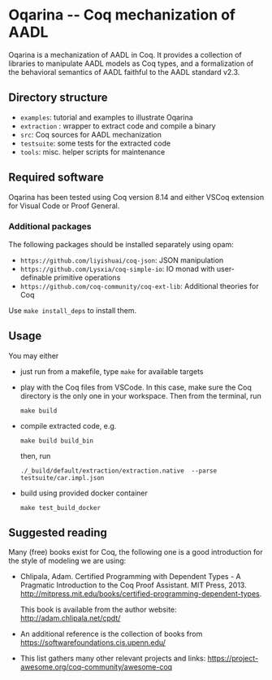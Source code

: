 # Oqarina -- Coq mechanization of AADL

Oqarina is a mechanization of AADL in Coq. It provides a collection of libraries to manipulate AADL models as Coq types, and a formalization of the behavioral semantics of AADL faithful to the AADL standard v2.3.

## Directory structure

* `examples`: tutorial and examples to illustrate Oqarina
* `extraction` : wrapper to extract code and compile a binary
* `src`: Coq sources for AADL mechanization
* `testsuite`: some tests for the extracted code
* `tools`: misc. helper scripts for maintenance

## Required software

Oqarina has been tested using Coq version 8.14 and either VSCoq extension for Visual Code or Proof General.

### Additional packages

The following packages should be installed separately using opam:

* `https://github.com/liyishuai/coq-json`: JSON manipulation
* `https://github.com/Lysxia/coq-simple-io`: IO monad with user-definable primitive operations
* `https://github.com/coq-community/coq-ext-lib`: Additional theories for Coq

Use `make install_deps` to install them.

## Usage

You may either
- just run from a makefile, type `make` for available targets

- play with the Coq files from VSCode. In this case, make sure the Coq directory is the only one in your workspace. Then from the terminal, run

  ```make build```

- compile extracted code, e.g.

  ```make build build_bin```

  then, run

  ```./_build/default/extraction/extraction.native  --parse testsuite/car.impl.json```

- build using provided docker container

  ```make test_build_docker```

## Suggested reading

Many (free) books exist for Coq, the following one is a good introduction for the style of modeling we are using:

- Chlipala, Adam. Certified Programming with Dependent Types - A Pragmatic Introduction to the Coq Proof Assistant. MIT Press, 2013. http://mitpress.mit.edu/books/certified-programming-dependent-types.

  This book is available from the author website: http://adam.chlipala.net/cpdt/

- An additional reference is the collection of books from https://softwarefoundations.cis.upenn.edu/

- This list gathers many other relevant projects and links: https://project-awesome.org/coq-community/awesome-coq
